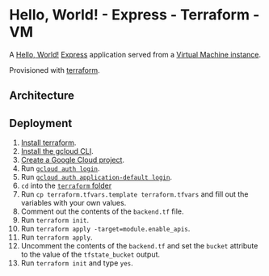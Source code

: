 # Hello, World! - Express - Terraform - VM

A [Hello, World!](https://en.wikipedia.org/wiki/%22Hello,_World!%22_program) [Express](https://expressjs.com/) application served from a [Virtual Machine instance](https://cloud.google.com/compute/docs/instances).

Provisioned with [terraform](https://www.terraform.io/).

## Architecture

## Deployment

1. [Install terraform](https://developer.hashicorp.com/terraform/downloads).
1. [Install the gcloud CLI](https://cloud.google.com/sdk/docs/install).
1. [Create a Google Cloud project](https://cloud.google.com/resource-manager/docs/creating-managing-projects#creating_a_project).
1. Run [`gcloud auth login`](https://cloud.google.com/sdk/gcloud/reference/auth/login).
1. Run [`gcloud auth application-default login`](https://cloud.google.com/sdk/gcloud/reference/auth/application-default/login). 
1. `cd` into the [`terraform` folder](./infra/deployment/terraform/)
1. Run `cp terraform.tfvars.template terraform.tfvars` and fill out the variables with your own values.
1. Comment out the contents of the `backend.tf` file.
1. Run `terraform init`.
1. Run `terraform apply -target=module.enable_apis`.
1. Run `terraform apply`.
1. Uncomment the contents of the `backend.tf` and set the `bucket` attribute to the value of the `tfstate_bucket` output.
1. Run `terraform init` and type `yes`.